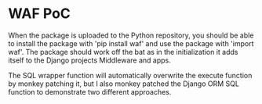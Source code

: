 # WAF PoC

When the package is uploaded to the Python repository, you should be able to install the package with 'pip install waf' and use the package with 'import waf'. The package should work off the bat as in the initialization it adds itself to the Django projects Middleware and apps.

The SQL wrapper function will automatically overwrite the execute function by monkey patching it, but I also monkey patched the Django ORM SQL function to demonstrate two different approaches. 